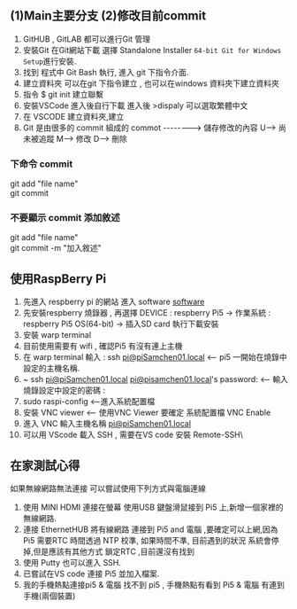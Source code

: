 
## (1)Main主要分支 (2)修改目前commit

1. GitHUB , GitLAB 都可以進行Git 管理
2. 安裝Git 在Git網站下載 選擇 Standalone Installer `64-bit Git for Windows Setup`進行安裝.
3. 找到 程式中 Git Bash 執行, 進入 git 下指令介面.
4. 建立資料夾 可以在git 下指令建立 , 也可以在windows 資料夾下建立資料夾
5. 指令 $ git init 建立聯繫
6. 安裝VSCode 進入後自行下載 進入後 >dispaly 可以選取繁體中文
7. 在 VSCODE 建立資料夾,建立
8. Git 是由很多的 commit 組成的
    commot --------> 儲存修改的內容
    U--> 尚未被追蹤
    M--> 修改
    D--> 刪除
### 下命令 commit
git add "file name"\
git commit
### 不要顯示 commit 添加敘述
git add "file name"\
git commit -m "加入敘述"
## 使用RaspBerry Pi 
1. 先進入 respberry pi 的網站 進入 software [software](https://www.raspberrypi.com/software/)
2. 先安裝respberry 燒錄器 , 再選擇 DEVICE : respberry Pi5 -> 作業系統 : respberry Pi5 OS(64-bit) -> 插入SD card 執行下載安裝
3. 安裝 warp terminal
4. 目前使用需要有 wifi , 確認Pi5 有沒有連上主機 
5. 在 warp terminal 輸入 : ssh pi@piSamchen01.local <-- pi5 一開始在燒錄中設定的主機名稱.
6.  ~ ssh pi@piSamchen01.local
    pi@pisamchen01.local's password: <-- 輸入燒錄設定中設定的密碼 :
7. sudo raspi-config <--進入系統配置檔
8. 安裝 VNC viewer <-- 使用VNC Viewer 要確定 系統配置檔 VNC Enable
9. 進入 VNC 輸入主機名稱 pi@piSamchen01.local
10. 可以用 VScode 載入 SSH , 需要在VS code 安裝 Remote-SSH\
## 在家測試心得
如果無線網路無法連接 可以嘗試使用下列方式與電腦連線
1. 使用 MINI HDMI 連接在螢幕 使用USB 鍵盤滑鼠接到 Pi5 上,新增一個家裡的無線網路.
2. 連接 EthernetHUB 將有線網路 連接到 Pi5 and 電腦 ,要確定可以上網,因為Pi5 需要RTC 時間透過 NTP 校準,
   如果時間不準, 目前遇到的狀況 系統會停掉,但是應該有其他方式 鎖定RTC ,目前還沒有找到
3. 使用 Putty 也可以進入 SSH.
4. 已嘗試在VS code 連接 Pi5 並加入檔案.
5. 我的手機熱點連接pi5 & 電腦 找不到 pi5 , 手機熱點有看到 Pi5 & 電腦 有連到 手機(兩個裝置)
    
